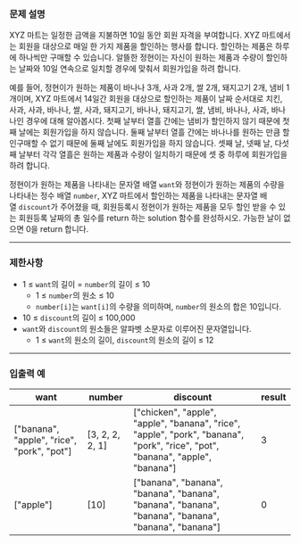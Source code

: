 ### **문제 설명**

XYZ 마트는 일정한 금액을 지불하면 10일 동안 회원 자격을 부여합니다. XYZ 마트에서는 회원을 대상으로 매일 한 가지 제품을 할인하는 행사를 합니다. 할인하는 제품은 하루에 하나씩만 구매할 수 있습니다. 알뜰한 정현이는 자신이 원하는 제품과 수량이 할인하는 날짜와 10일 연속으로 일치할 경우에 맞춰서 회원가입을 하려 합니다.

예를 들어, 정현이가 원하는 제품이 바나나 3개, 사과 2개, 쌀 2개, 돼지고기 2개, 냄비 1개이며, XYZ 마트에서 14일간 회원을 대상으로 할인하는 제품이 날짜 순서대로 치킨, 사과, 사과, 바나나, 쌀, 사과, 돼지고기, 바나나, 돼지고기, 쌀, 냄비, 바나나, 사과, 바나나인 경우에 대해 알아봅시다. 첫째 날부터 열흘 간에는 냄비가 할인하지 않기 때문에 첫째 날에는 회원가입을 하지 않습니다. 둘째 날부터 열흘 간에는 바나나를 원하는 만큼 할인구매할 수 없기 때문에 둘째 날에도 회원가입을 하지 않습니다. 셋째 날, 넷째 날, 다섯째 날부터 각각 열흘은 원하는 제품과 수량이 일치하기 때문에 셋 중 하루에 회원가입을 하려 합니다.

정현이가 원하는 제품을 나타내는 문자열 배열 `want`와 정현이가 원하는 제품의 수량을 나타내는 정수 배열 `number`, XYZ 마트에서 할인하는 제품을 나타내는 문자열 배열 `discount`가 주어졌을 때, 회원등록시 정현이가 원하는 제품을 모두 할인 받을 수 있는 회원등록 날짜의 총 일수를 return 하는 solution 함수를 완성하시오. 가능한 날이 없으면 0을 return 합니다.

---

### 제한사항

- 1 ≤ `want`의 길이 = `number`의 길이 ≤ 10
    - 1 ≤ `number`의 원소 ≤ 10
    - `number[i]`는 `want[i]`의 수량을 의미하며, `number`의 원소의 합은 10입니다.
- 10 ≤ `discount`의 길이 ≤ 100,000
- `want`와 `discount`의 원소들은 알파벳 소문자로 이루어진 문자열입니다.
    - 1 ≤ `want`의 원소의 길이, `discount`의 원소의 길이 ≤ 12

---

### 입출력 예

| want | number | discount | result |
| --- | --- | --- | --- |
| ["banana", "apple", "rice", "pork", "pot"] | [3, 2, 2, 2, 1] | ["chicken", "apple", "apple", "banana", "rice", "apple", "pork", "banana", "pork", "rice", "pot", "banana", "apple", "banana"] | 3 |
| ["apple"] | [10] | ["banana", "banana", "banana", "banana", "banana", "banana", "banana", "banana", "banana", "banana"] | 0 |